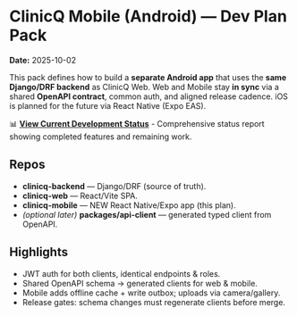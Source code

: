 # ClinicQ Mobile (Android) — Dev Plan Pack
**Date:** 2025-10-02

This pack defines how to build a **separate Android app** that uses the **same Django/DRF backend** as ClinicQ Web. Web and Mobile stay **in sync** via a shared **OpenAPI contract**, common auth, and aligned release cadence. iOS is planned for the future via React Native (Expo EAS).

📊 **[View Current Development Status](STATUS.md)** - Comprehensive status report showing completed features and remaining work.

## Repos
- **clinicq-backend** — Django/DRF (source of truth).
- **clinicq-web** — React/Vite SPA.
- **clinicq-mobile** — NEW React Native/Expo app (this plan).
- *(optional later)* **packages/api-client** — generated typed client from OpenAPI.

## Highlights
- JWT auth for both clients, identical endpoints & roles.
- Shared OpenAPI schema → generated clients for web & mobile.
- Mobile adds offline cache + write outbox; uploads via camera/gallery.
- Release gates: schema changes must regenerate clients before merge.
